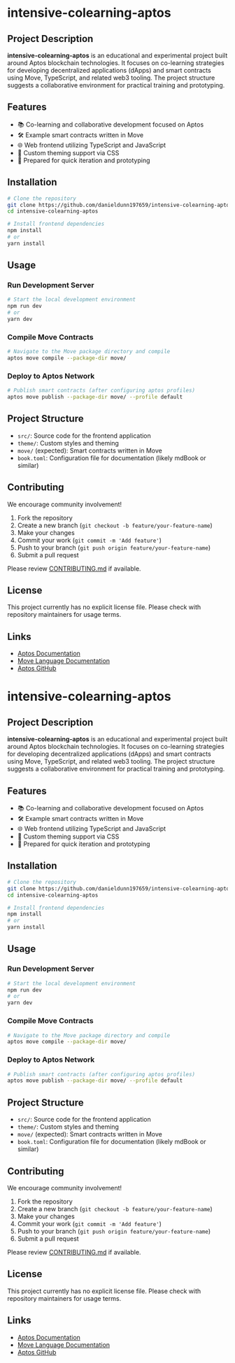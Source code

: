 # intensive-colearning-aptos

## Project Description

**intensive-colearning-aptos** is an educational and experimental project built around Aptos blockchain technologies. It focuses on co-learning strategies for developing decentralized applications (dApps) and smart contracts using Move, TypeScript, and related web3 tooling. The project structure suggests a collaborative environment for practical training and prototyping.

## Features

- 📚 Co-learning and collaborative development focused on Aptos
- 🛠️ Example smart contracts written in Move
- 🌐 Web frontend utilizing TypeScript and JavaScript
- 🎨 Custom theming support via CSS
- 🚀 Prepared for quick iteration and prototyping

## Installation

```bash
# Clone the repository
git clone https://github.com/danieldunn197659/intensive-colearning-aptos.git
cd intensive-colearning-aptos

# Install frontend dependencies
npm install
# or
yarn install
```

## Usage

### Run Development Server

```bash
# Start the local development environment
npm run dev
# or
yarn dev
```

### Compile Move Contracts

```bash
# Navigate to the Move package directory and compile
aptos move compile --package-dir move/
```

### Deploy to Aptos Network

```bash
# Publish smart contracts (after configuring aptos profiles)
aptos move publish --package-dir move/ --profile default
```

## Project Structure

- `src/`: Source code for the frontend application
- `theme/`: Custom styles and theming
- `move/` (expected): Smart contracts written in Move
- `book.toml`: Configuration file for documentation (likely mdBook or similar)

## Contributing

We encourage community involvement!

1. Fork the repository
2. Create a new branch (`git checkout -b feature/your-feature-name`)
3. Make your changes
4. Commit your work (`git commit -m 'Add feature'`)
5. Push to your branch (`git push origin feature/your-feature-name`)
6. Submit a pull request

Please review [CONTRIBUTING.md](CONTRIBUTING.md) if available.

## License

This project currently has no explicit license file. Please check with repository maintainers for usage terms.

## Links

- [Aptos Documentation](https://aptos.dev/)
- [Move Language Documentation](https://move-language.github.io/move/)
- [Aptos GitHub](https://github.com/aptos-labs)
# intensive-colearning-aptos

## Project Description

**intensive-colearning-aptos** is an educational and experimental project built around Aptos blockchain technologies. It focuses on co-learning strategies for developing decentralized applications (dApps) and smart contracts using Move, TypeScript, and related web3 tooling. The project structure suggests a collaborative environment for practical training and prototyping.

## Features

- 📚 Co-learning and collaborative development focused on Aptos
- 🛠️ Example smart contracts written in Move
- 🌐 Web frontend utilizing TypeScript and JavaScript
- 🎨 Custom theming support via CSS
- 🚀 Prepared for quick iteration and prototyping

## Installation

```bash
# Clone the repository
git clone https://github.com/danieldunn197659/intensive-colearning-aptos.git
cd intensive-colearning-aptos

# Install frontend dependencies
npm install
# or
yarn install
```

## Usage

### Run Development Server

```bash
# Start the local development environment
npm run dev
# or
yarn dev
```

### Compile Move Contracts

```bash
# Navigate to the Move package directory and compile
aptos move compile --package-dir move/
```

### Deploy to Aptos Network

```bash
# Publish smart contracts (after configuring aptos profiles)
aptos move publish --package-dir move/ --profile default
```

## Project Structure

- `src/`: Source code for the frontend application
- `theme/`: Custom styles and theming
- `move/` (expected): Smart contracts written in Move
- `book.toml`: Configuration file for documentation (likely mdBook or similar)

## Contributing

We encourage community involvement!

1. Fork the repository
2. Create a new branch (`git checkout -b feature/your-feature-name`)
3. Make your changes
4. Commit your work (`git commit -m 'Add feature'`)
5. Push to your branch (`git push origin feature/your-feature-name`)
6. Submit a pull request

Please review [CONTRIBUTING.md](CONTRIBUTING.md) if available.

## License

This project currently has no explicit license file. Please check with repository maintainers for usage terms.

## Links

- [Aptos Documentation](https://aptos.dev/)
- [Move Language Documentation](https://move-language.github.io/move/)
- [Aptos GitHub](https://github.com/aptos-labs)
